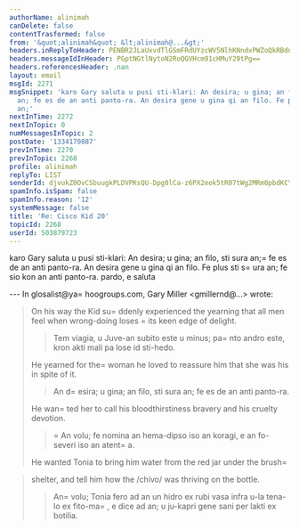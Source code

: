 ```yaml
---
authorName: alinimah
canDelete: false
contentTrasformed: false
from: '&quot;alinimah&quot; &lt;alinimah@...&gt;'
headers.inReplyToHeader: PENBR2JLaUxvdTlGSmFRdUYzcWV5NlhKNndxPWZoQkRBdnk4Q2VxbXU4MEN3Y1dTNDg3Z0BtYWlsLmdtYWlsLmNvbT4=
headers.messageIdInHeader: PGptNGtlNytoN2RoQGVHcm91cHMuY29tPg==
headers.referencesHeader: .nan
layout: email
msgId: 2271
msgSnippet: 'karo Gary saluta u pusi sti-klari: An desira; u gina; an filo, sti sura
  an; fe es de an anti panto-ra. An desira gene u gina qi an filo. Fe plus sti sura
  an;'
nextInTime: 2272
nextInTopic: 0
numMessagesInTopic: 2
postDate: '1334170887'
prevInTime: 2270
prevInTopic: 2268
profile: alinimah
replyTo: LIST
senderId: djvukZ0OvCSbuugkPLDVPKsQU-Dpg0lCa-z6PX2eok5tR07tWg2MRm0pbdKCY-vSrUel7nFUAGPbZ45DM29VNXDThAWMfA
spamInfo.isSpam: false
spamInfo.reason: '12'
systemMessage: false
title: 'Re: Cisco Kid 20'
topicId: 2268
userId: 503879723
---
```


karo Gary
saluta
u pusi sti-klari:
An desira; u gina; an filo, sti sura an;=
 fe es de an anti panto-ra.
An desira gene u gina qi an filo. Fe plus sti s=
ura an; fe sio kon an  anti panto-ra.
pardo, e saluta


--- In glosalist@ya=
hoogroups.com, Gary Miller <gmillernd@...> wrote:
>
> On his way the Kid su=
ddenly experienced the yearning that all men feel
> when wrong-doing loses =
its keen edge of delight.
> > Tem viagia, u Juve-an subito este u minus; pa=
nto andro este, kron akti mali pa lose id sti-hedo.
> 
> He yearned for the=
 woman he loved to reassure him that she was his in
> spite of it.
> > An d=
esira; u gina; an filo, sti sura an; fe es de an anti panto-ra.
> 
> He wan=
ted her to call his bloodthirstiness bravery and his cruelty devotion.
> > =
An volu; fe nomina an hema-dipso iso an koragi, e an fo-severi iso an atent=
a.
> 
> He wanted Tonia to bring him water from the red jar under the brush=

> shelter, and tell him how the /chivo/ was thriving on the bottle.
> > An=
 volu; Tonia fero ad an un hidro ex rubi vasa infra u-la tena-lo ex fito-ma=
, e dice ad an; u ju-kapri gene sani per lakti ex botilia.
>



